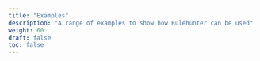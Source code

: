 ```yaml
---
title: "Examples"
description: "A range of examples to show how Rulehunter can be used"
weight: 60
draft: false
toc: false
---
```

